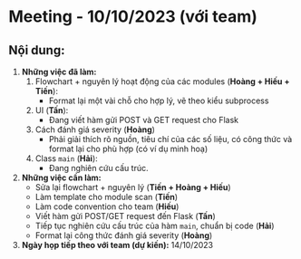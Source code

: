 # Meeting - 10/10/2023 (với team)
## Nội dung:
1. **Những việc đã làm:**
    1. Flowchart + nguyên lý hoạt động của các modules (**Hoàng + Hiếu + Tiến**):
        - Format lại một vài chỗ cho hợp lý, vẽ theo kiểu subprocess
    2. UI (**Tấn**):
        - Đang viết hàm gửi POST và GET request cho Flask
    3. Cách đánh giá severity (**Hoàng**)
        - Phải giải thích rõ nguồn, tiêu chí của các số liệu, có công thức và format lại cho phù hợp (có ví dụ minh hoạ)
    4. Class `main` (**Hải**):
        - Đang nghiên cứu cấu trúc.
2. **Những việc cần làm:**
    - Sửa lại flowchart + nguyên lý (**Tiến + Hoàng + Hiếu**)
    - Làm template cho module scan (**Tiến**)
    - Làm code convention cho team (**Hiếu**)
    - Viết hàm gửi POST/GET request đến Flask (**Tấn**)
    - Tiếp tục nghiên cứu cấu trúc của hàm `main`, chuẩn bị code (**Hải**)
    - Format lại công thức đánh giá severity (**Hoàng**)
2. **Ngày họp tiếp theo với team (dự kiến):** 14/10/2023
